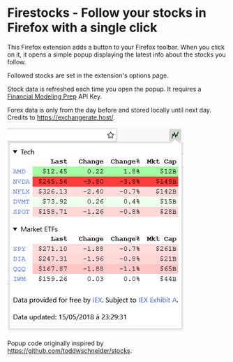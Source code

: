 # Firestocks - Follow your stocks in Firefox with a single click

This Firefox extension adds a button to your Firefox toolbar.
When you click on it, it opens a simple popup displaying the latest info
about the stocks you follow.

Followed stocks are set in the extension's options page.

Stock data is refreshed each time you open the popup. It requires a [Financial Modeling Prep](https://site.financialmodelingprep.com/) API Key.

Forex data is only from the day before and stored locally until next day.
Credits to https://exchangerate.host/.

![Sreenshot](img/screenshot.png)

Popup code originally inspired by https://github.com/toddwschneider/stocks.
